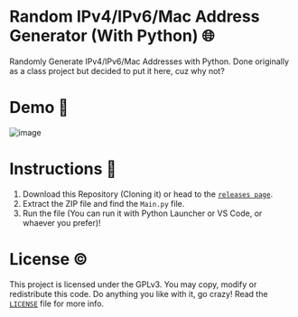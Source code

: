 # Random IPv4/IPv6/Mac Address Generator (With Python) 🌐
Randomly Generate IPv4/IPv6/Mac Addresses with Python. Done originally as a class project but decided to put it here, cuz why not?

# Demo 🎁
![image](https://user-images.githubusercontent.com/85440857/191758141-b6691f8b-1021-4598-8af8-92ab84cf08f5.png)

# Instructions 📃
1. Download this Repository (Cloning it) or head to the [`releases page`](https://github.com/SpyderGamer/Random-IPv4-IPv6-Mac-Address-Generator/releases).
2. Extract the ZIP file and find the `Main.py` file.
3. Run the file (You can run it with Python Launcher or VS Code, or whaever you prefer)!

# License ©
This project is licensed under the GPLv3. You may copy, modify or redistribute this code. Do anything you like with it, go crazy! Read the [`LICENSE`](https://github.com/SpyderGamer/Random-IPv4-IPv6-Mac-Address-Generator/blob/main/LICENSE) file for more info.
